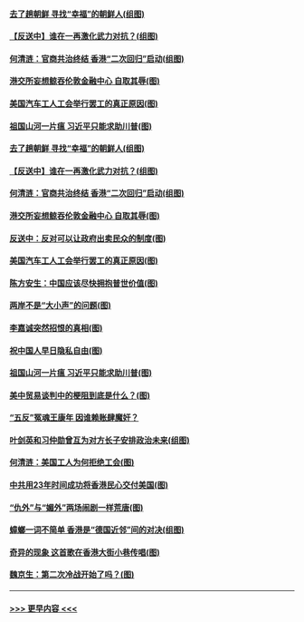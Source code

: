 #### [去了趟朝鲜 寻找“幸福”的朝鲜人(组图)](../pages/p4/907939.md?t=09200511) 
#### [【反送中】谁在一再激化武力对抗？(组图)](../pages/p4/907935.md?t=09200511) 
#### [何清涟：官商共治终结 香港“二次回归”启动(组图)](../pages/p4/907931.md?t=09200511) 
#### [港交所妄想鲸吞伦敦金融中心 自取其辱(图)](../pages/p4/907926.md?t=09200511) 
#### [美国汽车工人工会举行罢工的真正原因(图)](../pages/p4/907906.md?t=09200511) 
#### [祖国山河一片瘟 习近平只能求助川普(图)](../pages/p4/907796.md?t=09200511) 
#### [去了趟朝鲜 寻找“幸福”的朝鲜人(组图)](../pages/p4/907939.md?t=09200511) 
#### [【反送中】谁在一再激化武力对抗？(组图)](../pages/p4/907935.md?t=09200511) 
#### [何清涟：官商共治终结 香港“二次回归”启动(组图)](../pages/p4/907931.md?t=09200511) 
#### [港交所妄想鲸吞伦敦金融中心 自取其辱(图)](../pages/p4/907926.md?t=09200511) 
#### [反送中：反对可以让政府出卖民众的制度(图)](../pages/p4/907923.md?t=09200511) 
#### [美国汽车工人工会举行罢工的真正原因(图)](../pages/p4/907906.md?t=09200511) 
#### [陈方安生：中国应该尽快拥抱普世价值(图)](../pages/p4/907826.md?t=09200511) 
#### [两岸不是“大小声”的问题(图)](../pages/p4/907825.md?t=09200511) 
#### [李嘉诚突然招恨的真相(图)](../pages/p4/907799.md?t=09200511) 
#### [祝中国人早日隐私自由(图)](../pages/p4/907797.md?t=09200511) 
#### [祖国山河一片瘟 习近平只能求助川普(图)](../pages/p4/907796.md?t=09200511) 
#### [美中贸易谈判中的梗阻到底是什么？(图)](../pages/p4/907791.md?t=09200511) 
#### [“五反”冤魂王康年 因谁赖账肆魔奸？](../pages/p4/907787.md?t=09200511) 
#### [叶剑英和习仲勋曾互为对方长子安排政治未来(组图)](../pages/p4/907786.md?t=09200511) 
#### [何清涟：美国工人为何拒绝工会(图)](../pages/p4/907701.md?t=09200511) 
#### [中共用23年时间成功将香港民心交付美国(图)](../pages/p4/907698.md?t=09200511) 
#### [“仇外”与“媚外”两场闹剧一样荒唐(图)](../pages/p4/907689.md?t=09200511) 
#### [蟑螂一词不简单 香港是“德国近邻”间的对决(组图)](../pages/p4/907618.md?t=09200511) 
#### [奇异的现象 这首歌在香港大街小巷传唱(图)](../pages/p4/907583.md?t=09200511) 
#### [魏京生：第二次冷战开始了吗？(图)](../pages/p4/907581.md?t=09200511) 

----
#### [ >>> 更早内容 <<< ](../indexes/p4-earlier.md)
